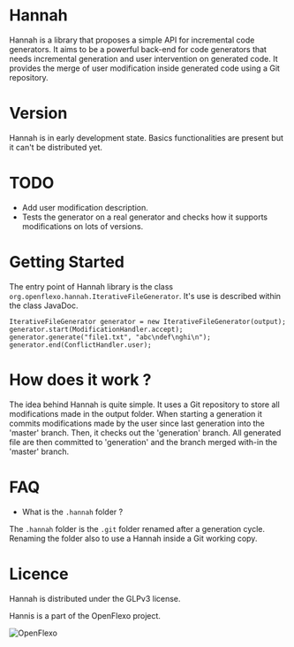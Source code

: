 Hannah
======

Hannah is a library that proposes a simple API for incremental code generators. 
It aims to be a powerful back-end for code generators that needs incremental 
generation and user intervention on generated code. It provides the merge of 
user modification inside generated code using a Git repository.

Version
=======

Hannah is in early development state. Basics functionalities are present but it
 can't be distributed yet.

TODO
====

* Add user modification description.
* Tests the generator on a real generator and checks how it supports 
  modifications on lots of versions.

Getting Started
===============

The entry point of Hannah library is the class 
`org.openflexo.hannah.IterativeFileGenerator`. It's use is described within the 
class JavaDoc.

	IterativeFileGenerator generator = new IterativeFileGenerator(output);
	generator.start(ModificationHandler.accept);
	generator.generate("file1.txt", "abc\ndef\nghi\n");
	generator.end(ConflictHandler.user);


How does it work ?
==================

The idea behind Hannah is quite simple. It uses a Git repository to store all 
modifications made in the output folder. When starting a generation it commits 
modifications made by the user since last generation into the 'master' branch.
Then, it checks out the 'generation' branch. All generated file are then 
committed to 'generation' and the branch merged with-in the 'master' branch.

FAQ
===

* What is the `.hannah` folder ?

The `.hannah` folder is the `.git` folder renamed after a generation cycle. 
Renaming the folder also to use a Hannah inside a Git working copy.


Licence
=======

Hannah is distributed under the GLPv3 license.

Hannis is a part of the OpenFlexo project.

![OpenFlexo](http://openflexo.org/developers/wp-content/uploads/2011/09/openflexo-developers1.jpg)